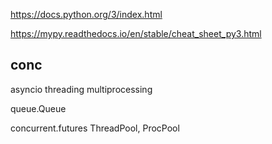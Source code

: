 ---
---
https://docs.python.org/3/index.html

https://mypy.readthedocs.io/en/stable/cheat_sheet_py3.html

## conc 
asyncio
threading
multiprocessing

queue.Queue

concurrent.futures
ThreadPool, ProcPool
